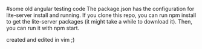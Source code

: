 #some old angular testing code
The package.json has the configuration for lite-server install and running.
If you clone this repo, you can run npm install to get the lite-server packages (it might take a while to download it).
Then, you can run it with npm start.

created and edited in vim ;)
